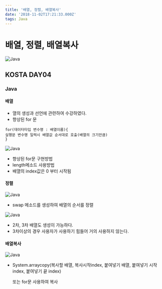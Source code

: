 ```yaml
---
title: '배열, 정렬, 배열복사'
date: '2018-11-02T17:21:33.000Z'
tags: Java
---
```


# 배열, 정렬, 배열복사

![Java](../../.gitbook/assets/javaimage.png)

## KOSTA DAY04

### Java

#### 배열

* 열의 생성과 선언에 관련하여 수강하였다.
* 향상된 for 문

```text
for(데이터타입 변수명 : 배열이름){   
실행문 변수명 일력시 배열값 순서대로 호출(배열의 크기만큼)   
}
```

![Java](../../.gitbook/assets/java04-01.png)

* 향상된 for문 구현방법
* length메소드 사용방법
* 배열의 index값은 0 부터 시작됨

#### 정렬

![Java](../../.gitbook/assets/java04-02.png)

* swap 메소드를 생성하여 배열의 순서를 정렬

![Java](../../.gitbook/assets/java04-03.png)

* 2차, 3차 배열도 생성이 가능하다.
* 3차이상의 경우 사용자가 사용하기 힘들어 거의 사용하지 않는다.

#### 배열복사

![Java](../../.gitbook/assets/java04-04.png)

* System.arraycopy\(복사할 배열, 복사시작index, 붙여넣기 배열, 붙여넣기 시작 index, 붙여넣기 끝 index\)   

  또는 for문 사용하여 복사


